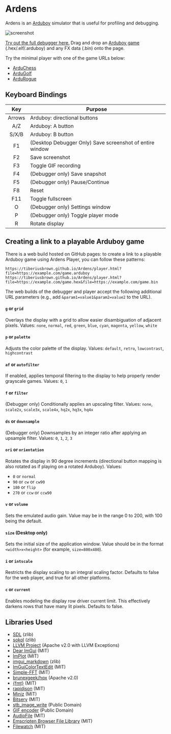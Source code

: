 # Ardens

Ardens is an [Arduboy](https://www.arduboy.com/) simulator that is useful for profiling and debugging.

![screenshot](img/screenshot.png)

[Try out the full debugger here.](https://tiberiusbrown.github.io/Ardens/)
Drag and drop an [Arduboy game](https://community.arduboy.com/c/games/35) (.hex/.elf/.arduboy) and any FX data (.bin) onto the page.

Try the minimal player with one of the game URLs below:

- [ArduChess](https://tiberiusbrown.github.io/Ardens/player.html?file=https://raw.githubusercontent.com/tiberiusbrown/arduchess/master/arduchess/arduchess.hex)
- [ArduGolf](https://tiberiusbrown.github.io/Ardens/player.html?file=https://raw.githubusercontent.com/tiberiusbrown/arduboy_minigolf/master/ardugolf.hex)
- [ArduRogue](https://tiberiusbrown.github.io/Ardens/player.html?file=https://raw.githubusercontent.com/tiberiusbrown/ardurogue/master/ardurogue.hex)

## Keyboard Bindings

|   Key  | Purpose                            |
|:------:|------------------------------------|
| Arrows | Arduboy: directional buttons       |
|   A/Z  | Arduboy: A button                  |
|  S/X/B | Arduboy: B button                  |
|   F1   | (Desktop Debugger Only) Save screenshot of entire window |
|   F2   | Save screenshot                    |
|   F3   | Toggle GIF recording               |
|   F4   | (Debugger only) Save snapshot      |
|   F5   | (Debugger only) Pause/Continue     |
|   F8   | Reset                              |
|   F11  | Toggle fullscreen                  |
|    O   | (Debugger only) Settings window    |
|    P   | (Debugger only) Toggle player mode |
|    R   | Rotate display                     |

## Creating a link to a playable Arduboy game

There is a web build hosted on GitHub pages: to create a link to a playable Arduboy game using Ardens Player, you can follow these patterns:

`https://tiberiusbrown.github.io/Ardens/player.html?file=https://example.com/game.arduboy`
`https://tiberiusbrown.github.io/Ardens/player.html?file=https://example.com/game.hex&file=https://example.com/game.bin`

The web builds of the debugger and player accept the following additional URL parameters (e.g., add `&param1=value1&param2=value2` to the URL).

#### `g` or `grid`
Overlays the display with a grid to allow easier disambiguation of adjacent pixels.
Values: `none`, `normal`, `red`, `green`, `blue`, `cyan`, `magenta`, `yellow`, `white`

#### `p` or `palette`
Adjusts the color palette of the display.
Values: `default`, `retro`, `lowcontrast`, `highcontrast`

#### `af` or `autofilter`
If enabled, applies temporal filtering to the display to help properly render grayscale games.
Values: `0`, `1`

#### `f` or `filter`
(Debugger only) Conditionally applies an upscaling filter.
Values: `none`, `scale2x`, `scale3x`, `scale4x`, `hq2x`, `hq3x`, `hq4x`

#### `ds` or `downsample`
(Debugger only) Downsamples by an integer ratio after applying an upsample filter.
Values: `0`, `1`, `2`, `3`

#### `ori` or `orientation`
Rotates the display in 90 degree increments (directional button mapping is also rotated as if playing on a rotated Arduboy).
Values:
- `0` or `normal`
- `90` or `cw` or `cw90`
- `180` or `flip`
- `270` or `ccw` or `ccw90`

#### `v` or `volume`
Sets the emulated audio gain. Value may be in the range 0 to 200, with 100 being the default.

#### `size` (Desktop only)
Sets the initial size of the application window. Value should be in the format `<width>x<height>` (for example, `size=800x400`).

#### `i` or `intscale`
Restricts the display scaling to an integral scaling factor. Defaults to false for the web player, and true for all other platforms.

#### `c` or `current`
Enables modeling the display row driver current limit. This effectively darkens rows that have many lit pixels. Defaults to false.

## Libraries Used

- [SDL](https://github.com/libsdl-org/SDL) (zlib)
- [sokol](https://github.com/floooh/sokol) (zlib)
- [LLVM Project](https://github.com/llvm/llvm-project) (Apache v2.0 with LLVM Exceptions) 
- [Dear ImGui](https://github.com/ocornut/imgui) (MIT)
- [ImPlot](https://github.com/epezent/implot) (MIT)
- [imgui_markdown](https://github.com/juliettef/imgui_markdown) (zlib)
- [ImGuiColorTextEdit](https://github.com/BalazsJako/ImGuiColorTextEdit) (MIT)
- [Simple-FFT](https://github.com/d1vanov/Simple-FFT) (MIT)
- [brunexgeek/hqx](https://github.com/brunexgeek/hqx) (Apache v2.0)
- [{fmt}](https://github.com/fmtlib/fmt) (MIT)
- [rapidjson](https://github.com/Tencent/rapidjson) (MIT)
- [Miniz](https://github.com/richgel999/miniz) (MIT)
- [Bitsery](https://github.com/fraillt/bitsery) (MIT)
- [stb_image_write](https://github.com/nothings/stb/blob/master/stb_image_write.h) (Public Domain)
- [GIF encoder](https://github.com/lecram/gifenc) (Public Domain)
- [AudioFile](https://github.com/adamstark/AudioFile) (MIT)
- [Emscripten Browser File Library](https://github.com/Armchair-Software/emscripten-browser-file) (MIT)
- [Filewatch](https://github.com/ThomasMonkman/filewatch) (MIT)
